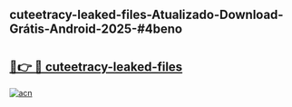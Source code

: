## cuteetracy-leaked-files-Atualizado-Download-Grátis-Android-2025-#4beno

# <h2><a href="https://ainizakaria.my?title=cuteetracy-leaked-files&ref=20M">🔗👉 🔴 cuteetracy-leaked-files</a></h2>

[![acn](https://github.com/user-attachments/assets/0f9c940e-d8b0-45ae-aac7-cd30a18b3e1c)](https://ainizakaria.my?title=cuteetracy-leaked-files&ref=20M)

